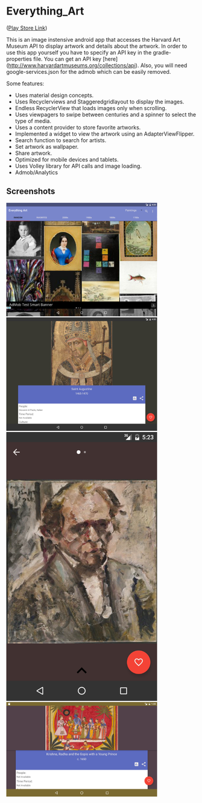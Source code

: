 # Everything_Art 

([Play Store Link](https://play.google.com/store/apps/details?id=com.bsunk.everything_art.capstone_project&hl=en))

This is an image instensive android app that accesses the Harvard Art Museum API to display artwork and details about the artwork. 
In order to use this app yourself you have to specify an API key in the gradle-properties file. You can get an API key [here] (http://www.harvardartmuseums.org/collections/api).
Also, you will need google-services.json for the admob which can be easily removed. 

Some features:
 - Uses material design concepts.
 - Uses Recyclerviews and Staggeredgridlayout to display the images. 
 - Endless RecyclerView that loads images only when scrolling. 
 - Uses viewpagers to swipe between centuries and a spinner to select the type of media. 
 - Uses a content provider to store favorite artworks.
 - Implemented a widget to view the artwork using an AdapterViewFlipper.
 - Search function to search for artists.
 - Set artwork as wallpaper.
 - Share artwork.
 - Optimized for mobile devices and tablets.
 - Uses Volley library for API calls and image loading. 
 - Admob/Analytics
 
## Screenshots
<img src="/screenshots/Screenshot_20160829-163356.png" alt="image" width="400">
<img src="/screenshots/Screenshot_20160829-163256.png" alt="image" width="400">
<img src="/screenshots/Screenshot_20160829-172326.png" alt="image" width="400">
<img src="/screenshots/Screenshot_20160903-012002.png" alt="image" width="400">


